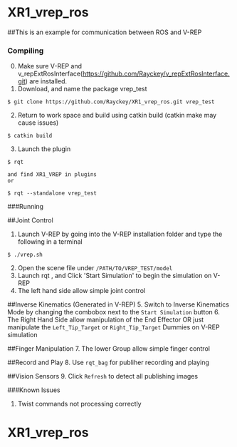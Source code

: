 # XR1_vrep_ros

##This is an example for communication between ROS and V-REP

### Compiling

0. Make sure V-REP and v_repExtRosInterface(https://github.com/Rayckey/v_repExtRosInterface.git) are installed.
1. Download, and name the package vrep_test
```
$ git clone https://github.com/Rayckey/XR1_vrep_ros.git vrep_test
```
2. Return to work space and build using catkin build (catkin make may cause issues)
```
$ catkin build
```
3. Launch the plugin
```
$ rqt
```
	and find XR1_VREP in plugins
	or
```
$ rqt --standalone vrep_test
```


###Running

##Joint Control
1. Launch V-REP by going into the V-REP installation folder and type the following in a terminal
```
$ ./vrep.sh
```
2. Open the scene file under `/PATH/TO/VREP_TEST/model `
3. Launch rqt , and Click 'Start Simulation' to begin the simulation on V-REP
4. The left hand side allow simple joint control

##Inverse Kinematics (Generated in V-REP)
5. Switch to Inverse Kinematics Mode by changing the combobox next to the `Start Simulation` button
6. The Right Hand Side allow manipulation of the End Effector OR just manipulate the `Left_Tip_Target` or `Right_Tip_Target` Dummies on V-REP simulation

##Finger Manipulation
7. The lower Group allow simple finger control

##Record and Play
8. Use `rqt_bag` for publiher recording and playing

##Vision Sensors
9. Click `Refresh` to detect all publishing images



###Known Issues
1. Twist commands not processing correctly

# XR1_vrep_ros


